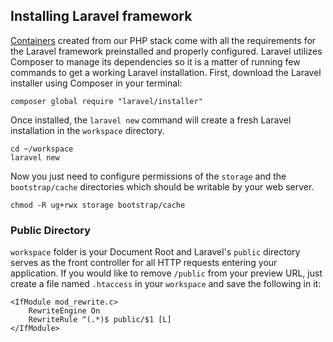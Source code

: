 ## Installing Laravel framework
[Containers](#container) created from our PHP stack come with all the requirements for the Laravel framework preinstalled and properly configured. Laravel utilizes Composer to manage its dependencies so it is a matter of running few commands to get a working Laravel installation. First, download the Laravel installer using Composer in your terminal:

~~~~
composer global require "laravel/installer"
~~~~

Once installed, the `laravel new` command will create a fresh Laravel installation in the `workspace` directory.

~~~~
cd ~/workspace
laravel new
~~~~

Now you just need to configure permissions of the `storage` and the `bootstrap/cache` directories which should be writable by your web server.

~~~~
chmod -R ug+rwx storage bootstrap/cache
~~~~

### Public Directory
`workspace` folder is your Document Root and Laravel's `public` directory serves as the front controller for all HTTP requests entering your application. If you would like to remove `/public` from your preview URL, just create a file named `.htaccess` in your `workspace` and save the following in it:

~~~~
<IfModule mod_rewrite.c>
    RewriteEngine On
    RewriteRule ^(.*)$ public/$1 [L]
</IfModule>
~~~~

